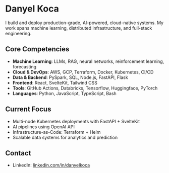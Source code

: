 # Danyel Koca

I build and deploy production-grade, AI-powered, cloud-native systems. My work spans machine learning, distributed infrastructure, and full-stack engineering.

## Core Competencies

- **Machine Learning**: LLMs, RAG, neural networks, reinforcement learning, forecasting
- **Cloud & DevOps**: AWS, GCP, Terraform, Docker, Kubernetes, CI/CD
- **Data & Backend**: PySpark, SQL, Node.js, FastAPI, Flask
- **Frontend**: React, SvelteKit, Tailwind CSS
- **Tools**: GitHub Actions, Databricks, Tensorflow, Huggingface, PyTorch
- **Languages**: Python, JavaScript, TypeScript, Bash

## Current Focus

- Multi-node Kubernetes deployments with FastAPI + SvelteKit
- AI pipelines using OpenAI API
- Infrastructure-as-Code: Terraform + Helm
- Scalable data systems for analytics and prediction

## Contact

- LinkedIn: [linkedin.com/in/danyelkoca](https://linkedin.com/in/danyelkoca)
